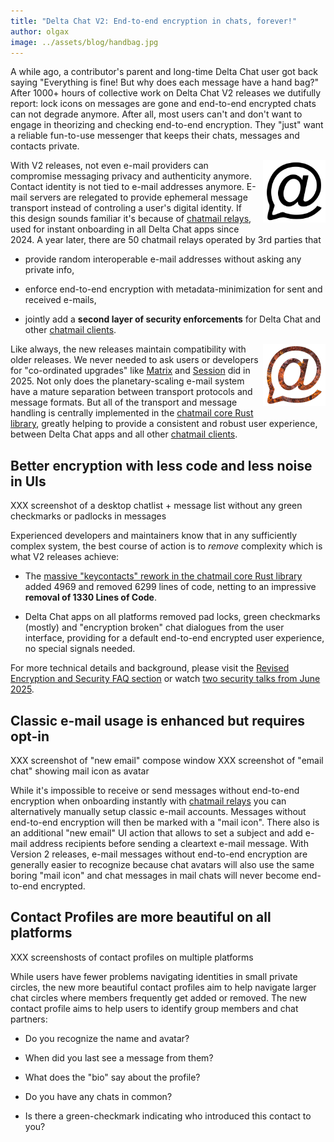```yaml
---
title: "Delta Chat V2: End-to-end encryption in chats, forever!"
author: olgax
image: ../assets/blog/handbag.jpg
---
```


A while ago, a contributor's parent and long-time Delta Chat user 
got back saying "Everything is fine! But why does each message have a hand bag?" 
After 1000+ hours of collective work on Delta Chat V2 releases 
we dutifully report: lock icons on messages are gone 
and end-to-end encrypted chats can not degrade anymore. 
After all, most users can't and don't want to engage in theorizing and checking end-to-end encryption.
They "just" want a reliable fun-to-use messenger that keeps their chats, messages and contacts private. 

<a href="https://chatmail.at">
<img src="../assets/logos/chatmail.png" style="width:100px; float:right; clear:both; margin-left:.5em; margin-bottom:.2em;" />
</a>

With V2 releases, not even e-mail providers can compromise messaging privacy and authenticity anymore. 
Contact identity is not tied to e-mail addresses anymore. 
E-mail servers are relegated to provide ephemeral message transport 
instead of controling a user's digital identity. 
If this design sounds familiar it's because of [chatmail relays](https://chatmail.at/relays),
used for instant onboarding in all Delta Chat apps since 2024. 
A year later, there are 50 chatmail relays operated by 3rd parties that 

- provide random interoperable e-mail addresses without asking any private info, 

- enforce end-to-end encryption with metadata-minimization for sent and received e-mails, 

- jointly add a **second layer of security enforcements**
  for Delta Chat and other [chatmail clients](https://chatmail.at/clients).

<a href="http://github.com/chatmail/core/blob/main/README.md">
<img src="../assets/logos/core-rust-logo.png" style="width:100px; float:right; clear:both; margin-left:.5em; margin-bottom:.2em;" />
</a>

Like always, the new releases maintain compatibility with older releases. 
We never needed to ask users or developers for "co-ordinated upgrades" 
like [Matrix](https://matrix.org/blog/2025/07/security-predisclosure/) 
and [Session](https://getsession.org/blog/groups-v2-how-to-upgrade) did in 2025. 
Not only does the planetary-scaling e-mail system have a mature separation between transport protocols and message formats. 
But all of the transport and message handling is 
centrally implemented in the [chatmail core Rust library](https://github.com/chatmail/core/blob/main/README.md),
greatly helping to provide a consistent and robust user experience, 
between Delta Chat apps and all other [chatmail clients](https://chatmail.at/clients). 


## Better encryption with less code and less noise in UIs

XXX screenshot of a desktop chatlist + message list without any green checkmarks or padlocks in messages 

Experienced developers and maintainers know 
that in any sufficiently complex system, 
the best course of action is to *remove* complexity which is what V2 releases achieve: 

- The [massive "keycontacts" rework in the chatmail core Rust library](https://github.com/chatmail/core/pull/6796) 
  added 4969 and removed 6299 lines of code, netting to an impressive **removal of 1330 Lines of Code**. 

- Delta Chat apps on all platforms removed pad locks, green checkmarks (mostly) 
  and "encryption broken" chat dialogues from the user interface, 
  providing for a default end-to-end encrypted user experience, no special signals needed. 

For more technical details and background, 
please visit the [Revised Encryption and Security FAQ section](help#encryption-and-security)
or watch [two security talks from June 2025](https://chaos.social/@delta/114794093068029745). 


## Classic e-mail usage is enhanced but requires opt-in 

XXX screenshot of "new email" compose window 
XXX screenshot of "email chat" showing mail icon as avatar

While it's impossible 
to receive or send messages without end-to-end encryption
when onboarding instantly with [chatmail relays](https://chatmail.at/relays)
you can alternatively manually setup classic e-mail accounts. 
Messages without end-to-end encryption will then be marked with a "mail icon". 
There also is an additional "new email" UI action 
that allows to set a subject and add e-mail address recipients
before sending a cleartext e-mail message. 
With Version 2 releases, e-mail messages without end-to-end encryption 
are generally easier to recognize because chat avatars will also use the same boring "mail icon"
and chat messages in mail chats will never become end-to-end encrypted. 


## Contact Profiles are more beautiful on all platforms

XXX screenshosts of contact profiles on multiple platforms 

While users have fewer problems navigating identities in small private circles,
the new more beautiful contact profiles aim to help navigate larger chat circles 
where members frequently get added or removed. 
The new contact profile aims to help users 
to identify group members and chat partners: 

- Do you recognize the name and avatar? 

- When did you last see a message from them? 

- What does the "bio" say about the profile? 

- Do you have any chats in common? 

- Is there a green-checkmark indicating who introduced this contact to you? 

